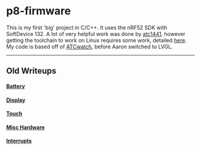 # p8-firmware
This is my first 'big' project in C/C++. It uses the nRF52 SDK with SoftDevice 132. A lot of very helpful work was done by [atc1441](https://github.com/0x416c6578), however getting the toolchain to work on Linux requires some work, detailed [here](linux-tutorial.md).  
My code is based off of [ATCwatch](https://github.com/atc1441/ATCwatch), before Aaron switched to LVGL.
___
## Old Writeups
#### [Battery](old-stuff/p8-bat.md)
#### [Display](old-stuff/p8-disp.md)
#### [Touch](old-stuff/p8-touch.md)
#### [Misc Hardware](old-stuff/p8-misc.md)
#### [Interrupts](old-stuff/interrupts.md)